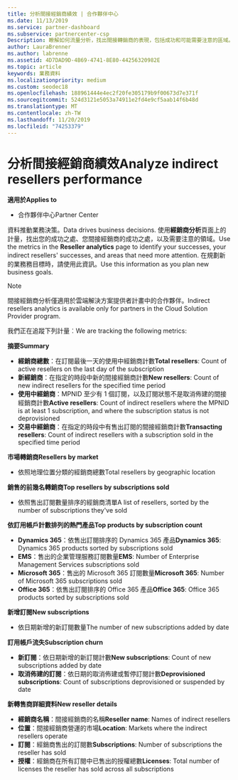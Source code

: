 ```yaml
---
title: 分析間接經銷商績效 | 合作夥伴中心
ms.date: 11/13/2019
ms.service: partner-dashboard
ms.subservice: partnercenter-csp
Description: 瞭解如何流量分析，找出間接轉銷商的表現，包括成功和可能需要注意的區域。
author: LauraBrenner
ms.author: labrenne
ms.assetid: 4D7DAD9D-4B69-4741-8E80-44256320982E
ms.topic: article
keywords: 業務資料
ms.localizationpriority: medium
ms.custom: seodec18
ms.openlocfilehash: 188961444e4ec2f20fe305179b9f00673d7e371f
ms.sourcegitcommit: 524d3121e5053a74911e2fd4e9cf5aab14f6b48d
ms.translationtype: MT
ms.contentlocale: zh-TW
ms.lasthandoff: 11/20/2019
ms.locfileid: "74253379"
---
```

# <a name="analyze-indirect-resellers-performance"></a><span data-ttu-id="9f75c-104">分析間接經銷商績效</span><span class="sxs-lookup"><span data-stu-id="9f75c-104">Analyze indirect resellers performance</span></span> 

<span data-ttu-id="9f75c-105">**適用於**</span><span class="sxs-lookup"><span data-stu-id="9f75c-105">**Applies to**</span></span>

- <span data-ttu-id="9f75c-106">合作夥伴中心</span><span class="sxs-lookup"><span data-stu-id="9f75c-106">Partner Center</span></span>

<span data-ttu-id="9f75c-107">資料推動業務決策。</span><span class="sxs-lookup"><span data-stu-id="9f75c-107">Data drives business decisions.</span></span> <span data-ttu-id="9f75c-108">使用**經銷商分析**頁面上的計量，找出您的成功之處、您間接經銷商的成功之處，以及需要注意的領域。</span><span class="sxs-lookup"><span data-stu-id="9f75c-108">Use the metrics in the **Reseller analytics** page to identify your successes, your indirect resellers' successes, and areas that need more attention.</span></span> <span data-ttu-id="9f75c-109">在規劃新的業務務目標時，請使用此資訊。</span><span class="sxs-lookup"><span data-stu-id="9f75c-109">Use this information as you plan new business goals.</span></span>

> [!NOTE]
> <span data-ttu-id="9f75c-110">間接經銷商分析僅適用於雲端解決方案提供者計畫中的合作夥伴。</span><span class="sxs-lookup"><span data-stu-id="9f75c-110">Indirect resellers analytics is available only for partners in the Cloud Solution Provider program.</span></span>

<span data-ttu-id="9f75c-111">我們正在追蹤下列計量︰</span><span class="sxs-lookup"><span data-stu-id="9f75c-111">We are tracking the following metrics:</span></span>

<span data-ttu-id="9f75c-112">**摘要**</span><span class="sxs-lookup"><span data-stu-id="9f75c-112">**Summary**</span></span>  
 - <span data-ttu-id="9f75c-113">**經銷商總數**：在訂閱最後一天的使用中經銷商計數</span><span class="sxs-lookup"><span data-stu-id="9f75c-113">**Total resellers**: Count of active resellers on the last day of the subscription</span></span>  
 - <span data-ttu-id="9f75c-114">**新經銷商**：在指定的時段中新的間接經銷商計數</span><span class="sxs-lookup"><span data-stu-id="9f75c-114">**New resellers**: Count of new indirect resellers for the specified time period</span></span>  
 - <span data-ttu-id="9f75c-115">**使用中經銷商**：MPNID 至少有 1 個訂閱，以及訂閱狀態不是取消佈建的間接經銷商計數</span><span class="sxs-lookup"><span data-stu-id="9f75c-115">**Active resellers**: Count of indirect resellers where the MPNID is at least 1 subscription, and where the subscription status is not deprovisioned</span></span>  
 - <span data-ttu-id="9f75c-116">**交易中經銷商**：在指定的時段中有售出訂閱的間接經銷商計數</span><span class="sxs-lookup"><span data-stu-id="9f75c-116">**Transacting resellers**: Count of indirect resellers with a subscription sold in the specified time period</span></span>  

<span data-ttu-id="9f75c-117">**市場轉銷商**</span><span class="sxs-lookup"><span data-stu-id="9f75c-117">**Resellers by market**</span></span>  
 - <span data-ttu-id="9f75c-118">依照地理位置分類的經銷商總數</span><span class="sxs-lookup"><span data-stu-id="9f75c-118">Total resellers by geographic location</span></span>  

<span data-ttu-id="9f75c-119">**銷售的前幾名轉銷商**</span><span class="sxs-lookup"><span data-stu-id="9f75c-119">**Top resellers by subscriptions sold**</span></span>
 - <span data-ttu-id="9f75c-120">依照售出訂閱數量排序的經銷商清單</span><span class="sxs-lookup"><span data-stu-id="9f75c-120">A list of resellers, sorted by the number of subscriptions they've sold</span></span>  

<span data-ttu-id="9f75c-121">**依訂用帳戶計數排列的熱門產品**</span><span class="sxs-lookup"><span data-stu-id="9f75c-121">**Top products by subscription count**</span></span>  
 - <span data-ttu-id="9f75c-122">**Dynamics 365**：依售出訂閱排序的 Dynamics 365 產品</span><span class="sxs-lookup"><span data-stu-id="9f75c-122">**Dynamics 365**: Dynamics 365 products sorted by subscriptions sold</span></span>  
 - <span data-ttu-id="9f75c-123">**EMS**：售出的企業管理服務訂閱數量</span><span class="sxs-lookup"><span data-stu-id="9f75c-123">**EMS**: Number of Enterprise Management Services subscriptions sold</span></span>  
 - <span data-ttu-id="9f75c-124">**Microsoft 365**：售出的 Microsoft 365 訂閱數量</span><span class="sxs-lookup"><span data-stu-id="9f75c-124">**Microsoft 365**: Number of Microsoft 365 subscriptions sold</span></span>  
 - <span data-ttu-id="9f75c-125">**Office 365**：依售出訂閱排序的 Office 365 產品</span><span class="sxs-lookup"><span data-stu-id="9f75c-125">**Office 365**: Office 365 products sorted by subscriptions sold</span></span>  

<span data-ttu-id="9f75c-126">**新增訂閱**</span><span class="sxs-lookup"><span data-stu-id="9f75c-126">**New subscriptions**</span></span>  
 - <span data-ttu-id="9f75c-127">依日期新增的新訂閱數量</span><span class="sxs-lookup"><span data-stu-id="9f75c-127">The number of new subscriptions added by date</span></span>  

<span data-ttu-id="9f75c-128">**訂用帳戶流失**</span><span class="sxs-lookup"><span data-stu-id="9f75c-128">**Subscription churn**</span></span>  
 - <span data-ttu-id="9f75c-129">**新訂閱**：依日期新增的新訂閱計數</span><span class="sxs-lookup"><span data-stu-id="9f75c-129">**New subscriptions**: Count of new subscriptions added by date</span></span>  
 - <span data-ttu-id="9f75c-130">**取消佈建的訂閱**：依日期的取消佈建或暫停訂閱計數</span><span class="sxs-lookup"><span data-stu-id="9f75c-130">**Deprovisioned subscriptions**: Count of subscriptions deprovisioned or suspended by date</span></span>  

<span data-ttu-id="9f75c-131">**新轉售商詳細資料**</span><span class="sxs-lookup"><span data-stu-id="9f75c-131">**New reseller details**</span></span>  
 - <span data-ttu-id="9f75c-132">**經銷商名稱**：間接經銷商的名稱</span><span class="sxs-lookup"><span data-stu-id="9f75c-132">**Reseller name**: Names of indirect resellers</span></span>  
 - <span data-ttu-id="9f75c-133">**位置**：間接經銷商營運的市場</span><span class="sxs-lookup"><span data-stu-id="9f75c-133">**Location**: Markets where the indirect resellers operate</span></span>  
 - <span data-ttu-id="9f75c-134">**訂閱**：經銷商售出的訂閱數</span><span class="sxs-lookup"><span data-stu-id="9f75c-134">**Subscriptions**: Number of subscriptions the reseller has sold</span></span>  
 - <span data-ttu-id="9f75c-135">**授權**：經銷商在所有訂閱中已售出的授權總數</span><span class="sxs-lookup"><span data-stu-id="9f75c-135">**Licenses**: Total number of licenses the reseller has sold across all subscriptions</span></span>  
  
  